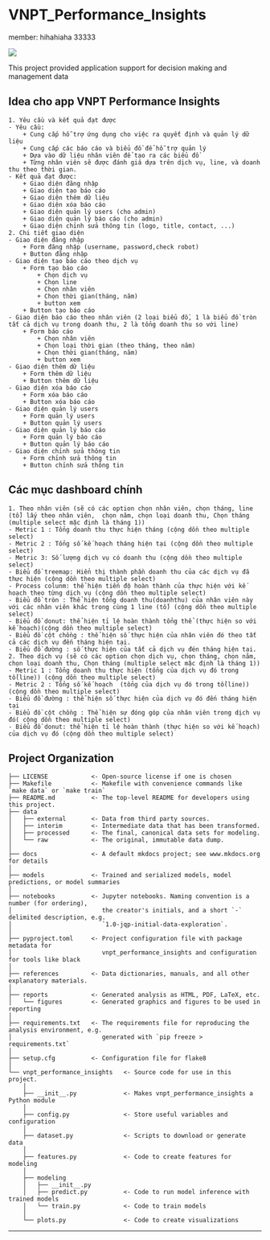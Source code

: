 # VNPT_Performance_Insights
 member:
 hihahiaha
 33333

<a target="_blank" href="https://cookiecutter-data-science.drivendata.org/">
    <img src="https://img.shields.io/badge/CCDS-Project%20template-328F97?logo=cookiecutter" />
</a>

This project provided application support for decision making and management data

## Idea cho app VNPT Performance Insights
    1. Yêu cầu và kết quả đạt được
    - Yêu cầu: 
        + Cung cấp hỗ trợ ứng dụng cho việc ra quyết định và quản lý dữ liệu
        + Cung cấp các báo cáo và biểu đồ để hỗ trợ quản lý
        + Dựa vào dữ liệu nhân viên để tạo ra các biểu đồ
        + Từng nhân viên sẽ được đánh giá dựa trên dịch vụ, line, và doanh thu theo thời gian.
    - Kết quả đạt được:
        + Giao diện đăng nhập
        + Giao diện tạo báo cáo
        + Giao diện thêm dữ liệu
        + Giao diện xóa báo cáo
        + Giao diện quản lý users (cho admin)
        + Giao diện quản lý báo cáo (cho admin)
        + Giao diện chỉnh sửa thông tin (logo, title, contact, ...)
    2. Chi tiết giao diện
    - Giao diện đăng nhập
        + Form đăng nhập (username, password,check robot)
        + Button đăng nhập 
    - Giao diện tạo báo cáo theo dịch vụ
        + Form tạo báo cáo
            + Chọn dịch vụ
            + Chọn line
            + Chọn nhân viên
            + Chọn thời gian(tháng, năm)
            + button xem 
        + Button tạo báo cáo
    - Giao diện báo cáo theo nhân viên (2 loại biểu đồ, 1 là biểu đồ tròn tất cả dịch vụ trong doanh thu, 2 là tổng doanh thu so với line)
        + Form báo cáo
            + Chọn nhân viên
            + Chọn loại thời gian (theo tháng, theo năm)
            + Chọn thời gian(tháng, năm)
            + button xem
    - Giao diện thêm dữ liệu
        + Form thêm dữ liệu
        + Button thêm dữ liệu
    - Giao diện xóa báo cáo
        + Form xóa báo cáo
        + Button xóa báo cáo
    - Giao diện quản lý users
        + Form quản lý users
        + Button quản lý users
    - Giao diện quản lý báo cáo
        + Form quản lý báo cáo
        + Button quản lý báo cáo
    - Giao diện chỉnh sửa thông tin
        + Form chỉnh sửa thông tin
        + Button chỉnh sửa thông tin
## Các mục dashboard chính
    1. Theo nhân viên (sẽ có các option chọn nhân viên, chọn tháng, line (tổ) lấy theo nhân viên,  chọn năm, chọn loại doanh thu, Chọn tháng (multiple select mặc định là tháng 1))
    - Metric 1 : Tổng doanh thu thực hiện tháng (cộng dồn theo multiple select)
    - Metric 2 : Tổng số kế hoạch tháng hiện tại (cộng dồn theo multiple select)
    - Metric 3: Số lượng dịch vụ có doanh thu (cộng dồn theo multiple select)
    - Biểu đồ treemap: Hiển thị thành phần doanh thu của các dịch vụ đã thực hiện (cộng dồn theo multiple select)
    - Process colunm: thể hiện tiến độ hoàn thành của thực hiện với kế hoạch theo từng dịch vụ (cộng dồn theo multiple select)
    - Biểu đồ tròn : Thể hiện tổng doanh thu(doanhthu) của nhân viên này với các nhân viên khác trong cùng 1 line (tổ) (cộng dồn theo multiple select)
    - Biểu đồ donut: thể hiện tỉ lệ hoàn thành tổng thể (thực hiện so với kế hoạch)(cộng dồn theo multiple select)
    - Biểu đồ cột chồng : thể hiện số thực hiện của nhân viên đó theo tất cả các dịch vụ đến tháng hiện tại.
    - Biểu đồ đường : số thực hiện của tất cả dịch vụ đén tháng hiện tại.
    2. Theo dịch vụ (sẽ có các option chọn dịch vụ, chọn tháng, chọn năm, chọn loại doanh thu, Chọn tháng (multiple select mặc định là tháng 1))
    - Metric 1 : Tổng doanh thu thực hiện (tổng của dịch vụ đó trong tổ(line)) (cộng dồn theo multiple select)
    - Metric 2 : Tổng số kế hoạch  (tổng của dịch vụ đó trong tổ(line)) (cộng dồn theo multiple select)
    - Biểu đồ đường : thể hiện số thực hiện của dịch vụ đó đến tháng hiện tại
    - Biểu đồ cột chồng : Thể hiện sự đóng góp của nhân viên trong dịch vụ đó( cộng dồn theo multiple select)
    - Biểu đồ donut: thể hiện tỉ lệ hoàn thành (thực hiện so với kế hoạch) của dịch vụ đó (cộng dồn theo multiple select)
    
## Project Organization

```
├── LICENSE            <- Open-source license if one is chosen
├── Makefile           <- Makefile with convenience commands like `make data` or `make train`
├── README.md          <- The top-level README for developers using this project.
├── data
│   ├── external       <- Data from third party sources.
│   ├── interim        <- Intermediate data that has been transformed.
│   ├── processed      <- The final, canonical data sets for modeling.
│   └── raw            <- The original, immutable data dump.
│
├── docs               <- A default mkdocs project; see www.mkdocs.org for details
│
├── models             <- Trained and serialized models, model predictions, or model summaries
│
├── notebooks          <- Jupyter notebooks. Naming convention is a number (for ordering),
│                         the creator's initials, and a short `-` delimited description, e.g.
│                         `1.0-jqp-initial-data-exploration`.
│
├── pyproject.toml     <- Project configuration file with package metadata for 
│                         vnpt_performance_insights and configuration for tools like black
│
├── references         <- Data dictionaries, manuals, and all other explanatory materials.
│
├── reports            <- Generated analysis as HTML, PDF, LaTeX, etc.
│   └── figures        <- Generated graphics and figures to be used in reporting
│
├── requirements.txt   <- The requirements file for reproducing the analysis environment, e.g.
│                         generated with `pip freeze > requirements.txt`
│
├── setup.cfg          <- Configuration file for flake8
│
└── vnpt_performance_insights   <- Source code for use in this project.
    │
    ├── __init__.py             <- Makes vnpt_performance_insights a Python module
    │
    ├── config.py               <- Store useful variables and configuration
    │
    ├── dataset.py              <- Scripts to download or generate data
    │
    ├── features.py             <- Code to create features for modeling
    │
    ├── modeling                
    │   ├── __init__.py 
    │   ├── predict.py          <- Code to run model inference with trained models          
    │   └── train.py            <- Code to train models
    │
    └── plots.py                <- Code to create visualizations
```

--------

